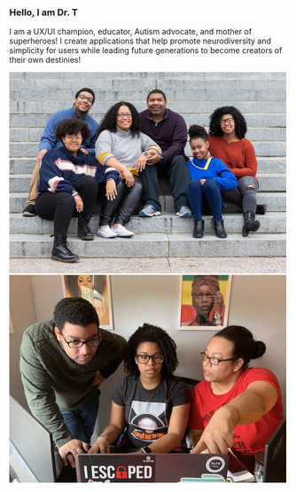 ### Hello, I am Dr. T 
I am a UX/UI champion, educator, Autism advocate, and mother of superheroes! I create applications that help promote neurodiversity and simplicity for users while leading future generations to become creators of their own destinies!

<img src="./drtfam.jpg" alt="Dr. T's Family" width="500" />
<img src="./lead.png" alt="Autism Work" width="500" />
